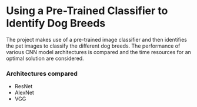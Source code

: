 # Using a Pre-Trained Classifier to Identify Dog Breeds
The project makes use of a pre-trained image classifier and then identifies the pet images to classify the different dog breeds. 
The performance of various CNN model architectures is compared and the time resources for an optimal solution are considered.
### Architectures compared
* ResNet
* AlexNet
* VGG
